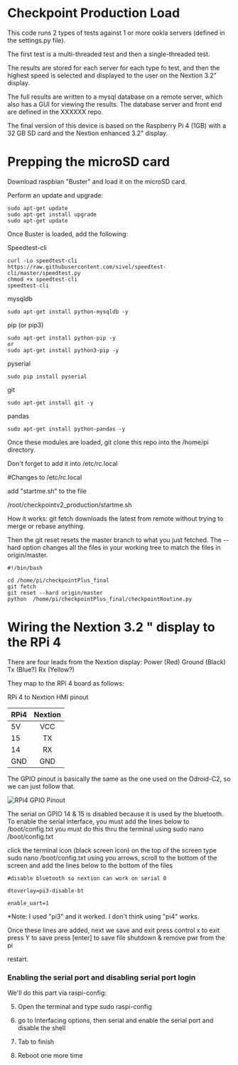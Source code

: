 # Checkpoint Production Load

This code runs 2 types of tests against 1 or more ookla servers (defined in the settings.py file).  

The first test is a multi-threaded test and then a single-threaded test.

The results are stored for each server for each type fo test, and then the highest speed is selected and displayed to the user on the Nextion 3.2" display.

The full results are written to a mysql database on a remote server, which also has a GUI for viewing the results.  The database server and front end are defined in the XXXXXX repo.

The final version of this device is based on the Raspberry Pi 4 (1GB) with a 32 GB SD card and the Nextion enhanced 3.2" display.

# Prepping the microSD card

Download raspbian "Buster" and load it on the microSD card.

Perform an update and upgrade:
```
sudo apt-get update
sudo apt-get install upgrade
sudo apt-get update
```
Once Buster is loaded, add the following:

Speedtest-cli

```
curl -Lo speedtest-cli https://raw.githubusercontent.com/sivel/speedtest-cli/master/speedtest.py
chmod +x speedtest-cli
speedtest-cli
```


mysqldb
```
sudo apt-get install python-mysqldb -y
```
pip (or pip3)
```
sudo apt-get install python-pip -y
or
sudo apt-get install python3-pip -y
```

pyserial
```
sudo pip install pyserial
```

git
```
sudo apt-get install git -y
```

pandas
```
sudo apt-get install python-pandas -y
```
Once these modules are loaded, git clone this repo into the /home/pi directory.

Don't forget to add it into /etc/rc.local

#Changes to /etc/rc.local

add "startme.sh" to the file

/root/checkpointv2_production/startme.sh 

How it works:
git fetch downloads the latest from remote without trying to merge or rebase anything.

Then the git reset resets the master branch to what you just fetched. The --hard option changes all the files in your working tree to match the files in origin/master.
```
#!/bin/bash

cd /home/pi/checkpointPlus_final
git fetch
git reset --hard origin/master
python  /home/pi/checkpointPlus_final/checkpointRoutine.py
```


# Wiring the Nextion 3.2 " display to the RPi 4

There are four leads from the Nextion display:
Power (Red)
Ground (Black)
Tx (Blue?)
Rx (Yellow?)

They map to the RPi 4 board as follows:



RPi 4 to Nextion HMI pinout

| RPi4       | Nextion     |
| ------------- |:-------------:|
| 5V            |VCC            |
| 15            | TX            | 
| 14             | RX            |   
| GND           | GND           |  


The GPIO pinout is basically the same as the one used on the Odroid-C2, so we can just follow that.

![RPi4 GPIO Pinout](https://pinout.xyz/resources/raspberry-pi-pinout.png)


The serial on GPIO 14 & 15 is disabled because it is used by the bluetooth. To enable the serial interface, you must add the lines below to /boot/config.txt you must do this thru the terminal using sudo nano /boot/config.txt

click the terminal icon (black screen icon) on the top of the screen
type sudo nano /boot/config.txt
using you arrows, scroll to the bottom of the screen and add the lines below to the bottom of the files
```
#disable bluetooth so nextion can work on serial 0

dtoverlay=pi3-disable-bt

enable_uart=1
```
*Note: I used "pi3" and it worked.  I don't think using "pi4" works.

Once these lines are added, next we save and exit
press control x to exit
press Y to save
press [enter] to save file
shutdown & remove pwr from the pi

restart.

### Enabling the serial port and disabling serial port login

We'll do this part via raspi-config:


5. Open the terminal and type sudo raspi-config

6. go to Interfacing options, then serial and enable the serial port and disable the shell

7. Tab to finish

8. Reboot one more time

